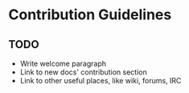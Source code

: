 Contribution Guidelines
=======================

TODO
----

* Write welcome paragraph
* Link to new docs' contribution section
* Link to other useful places, like wiki, forums, IRC
